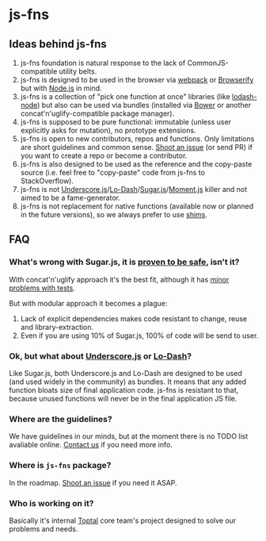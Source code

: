 # js-fns

## Ideas behind js-fns

1. js-fns foundation is natural response to the lack of CommonJS-compatible utility belts.
2. js-fns is designed to be used in the browser via [webpack](http://webpack.github.io) or [Browserify](http://browserify.org) but with [Node.js](http://nodejs.org/) in mind.
3. js-fns is a collection of "pick one function at once" libraries (like [lodash-node](https://github.com/lodash/lodash-node/)) but also can be used via bundles (installed via [Bower](http://bower.io) or another concat'n'uglify-compatible package manager).
4. js-fns is supposed to be pure functional: immutable (unless user explicitly asks for mutation), no prototype extensions.
5. js-fns is open to new contributors, repos and functions. Only limitations are short guidelines and common sense. [Shoot an issue](https://github.com/js-fns/js-fns/issues) (or send PR) if you want to create a repo or become a contributor.
6. js-fns is also designed to be used as the reference and the copy-paste source (i.e. feel free to "copy-paste" code from js-fns to StackOverflow).
7. js-fns is not [Underscore.js](http://underscorejs.org/)/[Lo-Dash](https://lodash.com/)/[Sugar.js](http://sugarjs.com/)/[Moment.js](http://momentjs.com/) killer and not aimed to be a fame-generator.
8. js-fns is not replacement for native functions (available now or planned in the future versions), so we always prefer to use [shims](https://github.com/es-shims).

## FAQ

### What's wrong with Sugar.js, it is [proven to be safe](http://sugarjs.com/native), isn't it?

With concat'n'uglify approach it's the best fit, although it has [minor problems with tests](https://github.com/andrewplummer/Sugar/issues/427). 

But with modular approach it becomes a plague: 

1. Lack of explicit dependencies makes code resistant to change, reuse and library-extraction.
2. Even if you are using 10% of Sugar.js, 100% of code will be send to user.

### Ok, but what about [Underscore.js](http://underscorejs.org/) or [Lo-Dash](https://lodash.com/)?

Like Sugar.js, both Underscore.js and Lo-Dash are designed to be used (and used widely in the community) as bundles. It means that any added function bloats size of final application code. js-fns is resistant to that, because unused functions will never be in the final application JS file.

### Where are the guidelines?

We have guidelines in our minds, but at the moment there is no TODO list avaliable online. [Contact us](https://github.com/js-fns/js-fns/issues) if you need more info.

### Where is `js-fns` package?

In the roadmap. [Shoot an issue](https://github.com/js-fns/js-fns/issues) if you need it ASAP.

### Who is working on it?

Basically it's internal [Toptal](http://www.toptal.com) core team's project designed to solve our problems and needs.
